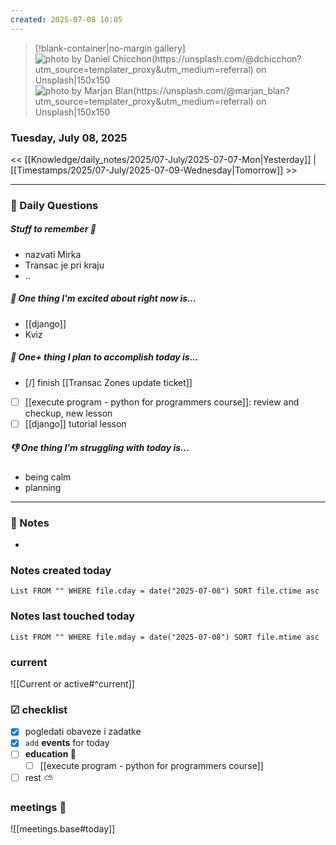 ```yaml
---
created: 2025-07-08 10:05
---
```


> [!blank-container|no-margin gallery] 
>![photo by Daniel Chicchon(https://unsplash.com/@dchicchon?utm_source=templater_proxy&utm_medium=referral) on Unsplash|150x150](https://images.unsplash.com/photo-1600399912721-f22fdbfe74c6?crop=entropy&cs=srgb&fm=jpg&ixid=M3w2NDU1OTF8MHwxfHJhbmRvbXx8fHx8fHx8fDE3NTE5NjE5MDh8&ixlib=rb-4.1.0&q=85)
>![photo by Marjan Blan(https://unsplash.com/@marjan_blan?utm_source=templater_proxy&utm_medium=referral) on Unsplash|150x150](https://images.unsplash.com/photo-1569764469472-0e3566601c0d?crop=entropy&cs=srgb&fm=jpg&ixid=M3w2NDU1OTF8MHwxfHJhbmRvbXx8fHx8fHx8fDE3NTE5NjE5MDh8&ixlib=rb-4.1.0&q=85)

### Tuesday, July 08, 2025

<< [[Knowledge/daily_notes/2025/07-July/2025-07-07-Mon|Yesterday]] | [[Timestamps/2025/07-July/2025-07-09-Wednesday|Tomorrow]] >>

___
### 📅 Daily Questions

##### Stuff to remember 📝
- nazvati Mirka
- Transac je pri kraju
- .. 

##### 🙌 **One thing I'm excited about right now is...**
- [[django]]
- Kviz

##### 🚀 **One+ thing I plan to accomplish today is...**
- [/] finish [[Transac Zones update ticket]]
- [ ] [[execute program - python for programmers course]]: review and checkup, new lesson
- [ ] [[django]] tutorial lesson

##### 👎 **One thing I'm struggling with today is...**
- being calm
- planning 
---
### 📝 Notes
- 

### Notes created today
```dataview
List FROM "" WHERE file.cday = date("2025-07-08") SORT file.ctime asc
```

### Notes last touched today
```dataview
List FROM "" WHERE file.mday = date("2025-07-08") SORT file.mtime asc
`````
### **current**
![[Current or active#^current]]

### ☑ checklist
- [x] pogledati  obaveze i zadatke
- [x] `add` **events** for today
- [ ] **education 🎒**
	- [ ] [[execute program - python for programmers course]]
- [ ] rest ⛅ 

### meetings 🤝

![[meetings.base#today]]
